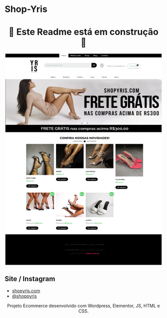 # Shop-Yris
<h1 align="center">
 🚧 Este Readme está em construção 🚧
</h1>

<p align="center">
  <img alt="Shop-Yris" src="/imgs/designDesktop-ShopYris.png" width="500">
</p>

## Site / Instagram
- [shopyris.com](https://shopyris.com/)
- [@shoppyris](https://www.instagram.com/shopyris/)

<p align="center">Projeto Ecommerce desenvolvido com Wordpress, Elementor, JS, HTML e CSS.</p>

<div align="center">
	
<br>
